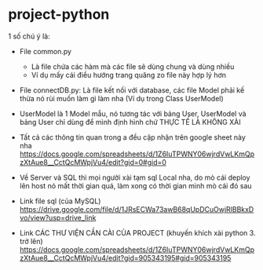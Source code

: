# project-python
1 số chú ý là:
- File common.py 
    - Là file chứa các hàm mà các file sẽ dùng chung và dùng nhiều
    - Ví dụ mấy cái điều hướng trang quăng zo file này hợp lý hơn
- File connectDB.py:
    Là file kết nối với database, các file Model phải kế thừa nó rùi muốn làm gì làm nha (Ví dụ trong Class UserModel)
- UserModel là 1 Model mẫu, nó tương tác với bảng User, UserModel và bảng User chỉ dùng để mình định hình chứ THỰC TẾ LÀ KHÔNG XÀI

- Tất cả các thông tin quan trong a đều cập nhận trên google sheet này nha
https://docs.google.com/spreadsheets/d/1Z6IuTPWNY06wjrdVwLKmQpzXtAue8__CctQcMWpjVu4/edit?gid=0#gid=0

- Về Server và SQL thì mọi người xài tạm sql Local nha, do mò cái deploy lên host nó mất thời gian quá, làm xong có thời gian mình mò cái đó sau
- Link file sql (của MySQL)
https://drive.google.com/file/d/1JRsECWa73awB68qUpDCuOwjRlBBkxDvo/view?usp=drive_link

- Link CÁC THƯ VIỆN CẦN CÀI CỦA PROJECT (khuyến khích xài python 3. trở lên)
https://docs.google.com/spreadsheets/d/1Z6IuTPWNY06wjrdVwLKmQpzXtAue8__CctQcMWpjVu4/edit?gid=905343195#gid=905343195
